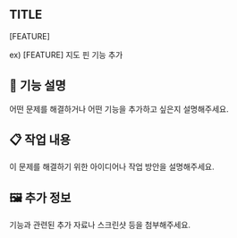 
## TITLE
[FEATURE] 

ex) [FEATURE] 지도 핀 기능 추가

## 🔨 기능 설명
어떤 문제를 해결하거나 어떤 기능을 추가하고 싶은지 설명해주세요.

## 📋 작업 내용
이 문제를 해결하기 위한 아이디어나 작업 방안을 설명해주세요.

## 🖼️ 추가 정보
기능과 관련된 추가 자료나 스크린샷 등을 첨부해주세요.
